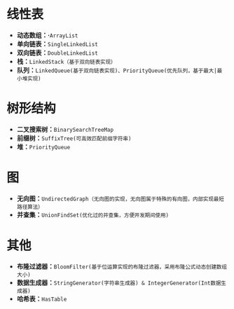 # 线性表

- **动态数组：·**`ArrayList`
- **单向链表：**`SingleLinkedList`
- **双向链表：**`DoubleLinkedList`
- **栈：**`LinkedStack（基于双向链表实现）`
- **队列：**`LinkedQueue(基于双向链表实现)、PriorityQueue(优先队列，基于最大|最小堆实现)`

# 树形结构

- **二叉搜索树：**`BinarySearchTreeMap`
- **前缀树：**`SuffixTree(可高效匹配前缀字符串)`
- **堆：**`PriorityQueue`

# 图

- **无向图：**`UndirectedGraph（无向图的实现，无向图属于特殊的有向图，内部实现最短路径算法）`
- **并查集：**`UnionFindSet(优化过的并查集，方便开发期间使用)`

# 其他

- **布隆过滤器：**`BloomFilter(基于位运算实现的布隆过滤器，采用布隆公式动态创建数组大小)`
- **数据生成器：**`StringGenerator(字符串生成器) & IntegerGenerator(Int数据生成器)`
- **哈希表：**`HasTable`

